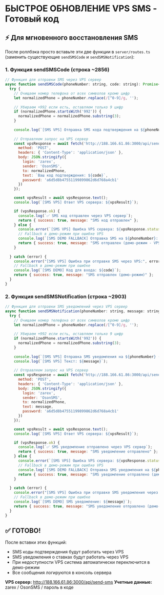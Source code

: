 # БЫСТРОЕ ОБНОВЛЕНИЕ VPS SMS - Готовый код

## ⚡ Для мгновенного восстановления SMS

После роллбэка просто вставьте эти две функции в `server/routes.ts` (заменить существующие `sendSMSCode` и `sendSMSNotification`):

### 1. Функция sendSMSCode (строка ~2856)

```javascript
// Функция для отправки SMS через VPS сервер
async function sendSMSCode(phoneNumber: string, code: string): Promise<{success: boolean, message?: string}> {
  try {
    // Очищаем номер телефона от всех символов кроме цифр
    let normalizedPhone = phoneNumber.replace(/[^0-9]/g, '');
    
    // Убираем +992 если есть, оставляем только 9 цифр
    if (normalizedPhone.startsWith('992')) {
      normalizedPhone = normalizedPhone.substring(3);
    }
    
    console.log(`[SMS VPS] Отправка SMS кода подтверждения на ${phoneNumber} (очищенный: ${normalizedPhone})`);
    
    // Отправляем запрос на VPS сервер
    const vpsResponse = await fetch('http://188.166.61.86:3000/api/send-sms', {
      method: 'POST',
      headers: { 'Content-Type': 'application/json' },
      body: JSON.stringify({
        login: 'zarex',
        sender: 'OsonSMS',
        to: normalizedPhone,
        text: `Ваш код подтверждения: ${code}`,
        password: 'a6d5d8b47551199899862d6d768a4cb1'
      })
    });

    const vpsResult = await vpsResponse.text();
    console.log(`[SMS VPS] Ответ VPS сервера: ${vpsResult}`);

    if (vpsResponse.ok) {
      console.log(`✅ SMS код отправлен через VPS сервер`);
      return { success: true, message: "SMS код отправлен" };
    } else {
      console.error(`[SMS VPS] Ошибка VPS сервера: ${vpsResponse.status}`);
      // Fallback в демо-режим при ошибке VPS
      console.log(`[SMS DEMO FALLBACK] Отправка SMS на ${phoneNumber}: ${code}`);
      return { success: true, message: "SMS отправлен (демо-режим - VPS недоступен)" };
    }
    
  } catch (error) {
    console.error("[SMS VPS] Ошибка при отправке SMS через VPS:", error);
    // Fallback в демо-режим при ошибке
    console.log(`[SMS DEMO] Код для входа: ${code}`);
    return { success: true, message: "SMS отправлен (демо-режим)" };
  }
}
```

### 2. Функция sendSMSNotification (строка ~2903)  

```javascript
// Функция для отправки SMS уведомлений через VPS сервер
async function sendSMSNotification(phoneNumber: string, message: string): Promise<{success: boolean, message?: string}> {
  try {
    // Очищаем номер телефона от всех символов кроме цифр
    let normalizedPhone = phoneNumber.replace(/[^0-9]/g, '');
    
    // Убираем +992 если есть, оставляем только 9 цифр
    if (normalizedPhone.startsWith('992')) {
      normalizedPhone = normalizedPhone.substring(3);
    }
    
    console.log(`[SMS VPS] Отправка SMS уведомления на ${phoneNumber} (очищенный: ${normalizedPhone})`);
    console.log(`[SMS VPS] Текст: ${message}`);
    
    // Отправляем запрос на VPS сервер
    const vpsResponse = await fetch('http://188.166.61.86:3000/api/send-sms', {
      method: 'POST',
      headers: { 'Content-Type': 'application/json' },
      body: JSON.stringify({
        login: 'zarex',
        sender: 'OsonSMS',
        to: normalizedPhone,
        text: message,
        password: 'a6d5d8b47551199899862d6d768a4cb1'
      })
    });

    const vpsResult = await vpsResponse.text();
    console.log(`[SMS VPS] Ответ VPS сервера: ${vpsResult}`);

    if (vpsResponse.ok) {
      console.log(`✅ SMS уведомление отправлено через VPS сервер`);
      return { success: true, message: "SMS уведомление отправлено" };
    } else {
      console.error(`[SMS VPS] Ошибка VPS сервера: ${vpsResponse.status}`);
      // Fallback в демо-режим при ошибке VPS  
      console.log(`[SMS DEMO FALLBACK] Отправка SMS уведомления на ${phoneNumber}: ${message}`);
      return { success: true, message: "SMS уведомление отправлено (демо-режим - VPS недоступен)" };
    }
    
  } catch (error) {
    console.error("[SMS VPS] Ошибка при отправке SMS уведомления через VPS:", error);
    // Fallback в демо-режим при ошибке
    console.log(`[SMS DEMO] SMS уведомление: ${message}`);
    return { success: true, message: "SMS уведомление отправлено (демо-режим)" };
  }
}
```

## ✅ ГОТОВО!

После вставки этих функций:
- SMS коды подтверждения будут работать через VPS
- SMS уведомления о ставках будут работать через VPS  
- При недоступности VPS система автоматически переключится в демо-режим
- Все сообщения логируются в консоль сервера

**VPS сервер:** http://188.166.61.86:3000/api/send-sms
**Учетные данные:** zarex / OsonSMS / пароль в коде